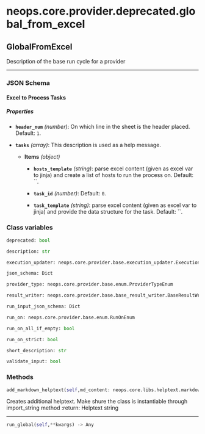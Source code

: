 # neops.core.provider.deprecated.global_from_excel
## GlobalFromExcel
Description of the base run cycle for a provider

----------
### JSON Schema
#### Excel to Process Tasks


##### Properties


- **`header_num`** *(number)*: On which line in the sheet is the header placed. Default: `1`.

- **`tasks`** *(array)*: This description is used as a help message.

  - **Items** *(object)*

    - **`hosts_template`** *(string)*: parse excel content (given as excel var to jinja) and create a list of hosts to run the process on. Default: ``.

    - **`task_id`** *(number)*: Default: `0`.

    - **`task_template`** *(string)*: parse excel content (given as excel var to jinja) and provide the data structure for the task. Default: ``.

### Class variables
```python
deprecated: bool
```
```python
description: str
```
```python
execution_updater: neops.core.provider.base.execution_updater.ExecutionUpdater
```
```python
json_schema: Dict
```
```python
provider_type: neops.core.provider.base.enum.ProviderTypeEnum
```
```python
result_writer: neops.core.provider.base.base_result_writer.BaseResultWriter
```
```python
run_input_json_schema: Dict
```
```python
run_on: neops.core.provider.base.enum.RunOnEnum
```
```python
run_on_all_if_empty: bool
```
```python
run_on_strict: bool
```
```python
short_description: str
```
```python
validate_input: bool
```
### Methods
```python
add_markdown_helptext(self,md_content: neops.core.libs.helptext.markdown_content.MarkDownContent) -> 
```
Creates additional helptext. Make shure the class is instantiable through import_string method
:return: Helptext string

----------
```python
run_global(self,**kwargs) -> Any
```
